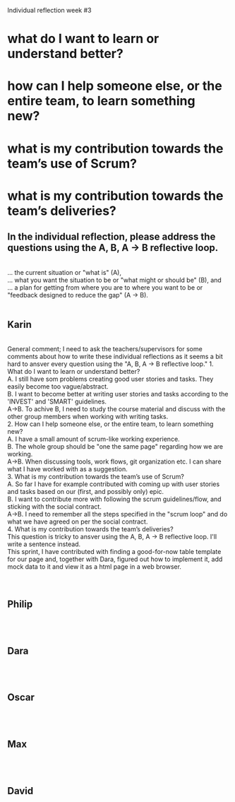 Individual reflection week #3


<h1>what do I want to learn or understand better?</h>
<h1>how can I help someone else, or the entire team, to learn something new?</h>
<h1>what is my contribution towards the team’s use of Scrum?</h>
<h1>what is my contribution towards the team’s deliveries?</h>
<br>
<h2>In the individual reflection, please address the questions using the A, B, A -> B reflective loop.</h2> <br>
... the current situation or "what is" (A), <br>
... what you want the situation to be or "what might or should be" (B), and <br>
... a plan for getting from where you are to where you want to be or "feedback designed to reduce the gap" (A -> B).<br>
<br>
<h2>Karin</h2> 
<br>
    General comment; I need to ask the teachers/supervisors for some comments about how to write these individual reflections as it seems a bit hard to ansver every question using the "A, B, A -> B reflective loop."
    1. What do I want to learn or understand better?<br>
        A. I still have som problems creating good user stories and tasks. They easily become too vague/abstract.<br>
        B. I want to become better at writing user stories and tasks according to the 'INVEST' and 'SMART' guidelines.<br>
        A->B. To achive B, I need to study the course material and discuss with the other group members when working with  writing tasks.<br>
    2. How can I help someone else, or the entire team, to learn something new?<br>
        A. I have a small amount of scrum-like working experience. <br>
        B. The whole group should be "one the same page" regarding how we are working.<br>
        A->B. When discussing tools, work flows, git organization etc. I can share what I have worked with as a suggestion.<br>
    3. What is my contribution towards the team’s use of Scrum?<br>
        A. So far I have for example contributed with coming up with user stories and tasks based on our (first, and possibly only) epic. <br>
        B. I want to contribute more with following the scrum guidelines/flow, and sticking with the social contract. <br>
        A->B. I need to remember all the steps specified in the "scrum loop" and do what we have agreed on per the social contract.<br>
    4. What is my contribution towards the team’s deliveries?<br>
        This question is tricky to ansver using the A, B, A -> B reflective loop. I'll write a sentence instead.<br>
        This sprint, I have contributed with finding a good-for-now table template for our page and, together with Dara, figured out how to implement it, add mock data to it and view it as a html page in a web browser.<br>
<br>
<br>
<h2>Philip</h2>
<br>
<br>
<h2>Dara</h2> 
<br>
<br>
<h2>Oscar</h2>
<br> 
<br>
<h2>Max</h2>
<br> 
<br>
<h2>David</h2>  
<br>